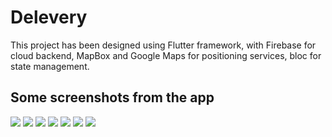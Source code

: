 # Delevery

This project has been designed using Flutter framework, with Firebase for cloud backend, MapBox and Google Maps for positioning services, bloc for state management.

## Some screenshots from the app

![](https://github.com/MohanadDiab/DIMA-Project/blob/43ef318f86b2ca8a25fd561dee4e152806da6ce3/assets/screenshots/1.jpg)
![](https://github.com/MohanadDiab/DIMA-Project/blob/43ef318f86b2ca8a25fd561dee4e152806da6ce3/assets/screenshots/2.jpg)
![](https://github.com/MohanadDiab/DIMA-Project/blob/43ef318f86b2ca8a25fd561dee4e152806da6ce3/assets/screenshots/3.jpg)
![](https://github.com/MohanadDiab/DIMA-Project/blob/43ef318f86b2ca8a25fd561dee4e152806da6ce3/assets/screenshots/4.jpg)
![](https://github.com/MohanadDiab/DIMA-Project/blob/43ef318f86b2ca8a25fd561dee4e152806da6ce3/assets/screenshots/5.jpg)
![](https://github.com/MohanadDiab/DIMA-Project/blob/43ef318f86b2ca8a25fd561dee4e152806da6ce3/assets/screenshots/6.jpg)
![](https://github.com/MohanadDiab/DIMA-Project/blob/43ef318f86b2ca8a25fd561dee4e152806da6ce3/assets/screenshots/7.jpg)

